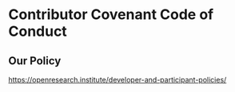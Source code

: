 # Contributor Covenant Code of Conduct

## Our Policy

https://openresearch.institute/developer-and-participant-policies/
